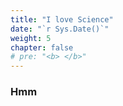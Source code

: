 ```yaml
---
title: "I love Science"
date: "`r Sys.Date()`"
weight: 5
chapter: false
# pre: "<b> </b>"
---
```


### Hmm